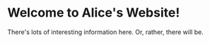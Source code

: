 # Welcome to Alice's Website!

There's lots of interesting information here. Or, rather, there will be.
